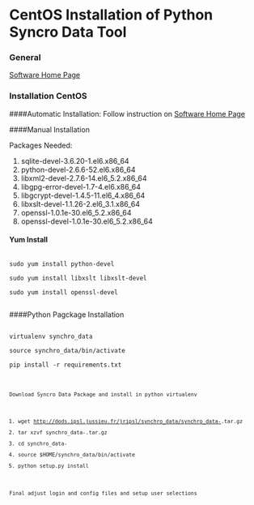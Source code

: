CentOS Installation of Python Syncro Data Tool
=============================================

### General

[Software Home Page](https://forge.ipsl.jussieu.fr/prodiguer/wiki/docs/synchro-data)

### Installation CentOS

####Automatic Installation:
Follow instruction on [Software Home Page](https://forge.ipsl.jussieu.fr/prodiguer/wiki/docs/synchro-data)

####Manual Installation

Packages Needed:

1. sqlite-devel-3.6.20-1.el6.x86_64
2. python-devel-2.6.6-52.el6.x86_64
3. libxml2-devel-2.7.6-14.el6_5.2.x86_64
4. libgpg-error-devel-1.7-4.el6.x86_64
5. libgcrypt-devel-1.4.5-11.el6_4.x86_64
6. libxslt-devel-1.1.26-2.el6_3.1.x86_64
7. openssl-1.0.1e-30.el6_5.2.x86_64
8. openssl-devel-1.0.1e-30.el6_5.2.x86_64


#### Yum Install
<code>
sudo yum install python-devel<br>
sudo yum install libxslt libxslt-devel<br>
sudo yum install openssl-devel <br>
</code>

####Python Pagckage Installation

<code>
virtualenv synchro_data<br>
source synchro_data/bin/activate<br>
pip install -r requirements.txt<br>
<code>

Download Syncro Data Package and install in python virtualenv

1. wget http://dods.ipsl.jussieu.fr/jripsl/synchro_data/synchro_data-<APPVERSION>.tar.gz
2. tar xzvf synchro_data-<APPVERSION>.tar.gz
3. cd synchro_data-<APPVERSION>
4. source $HOME/synchro_data/bin/activate
5. python setup.py install


Final adjust login and config files and setup user selections

 


